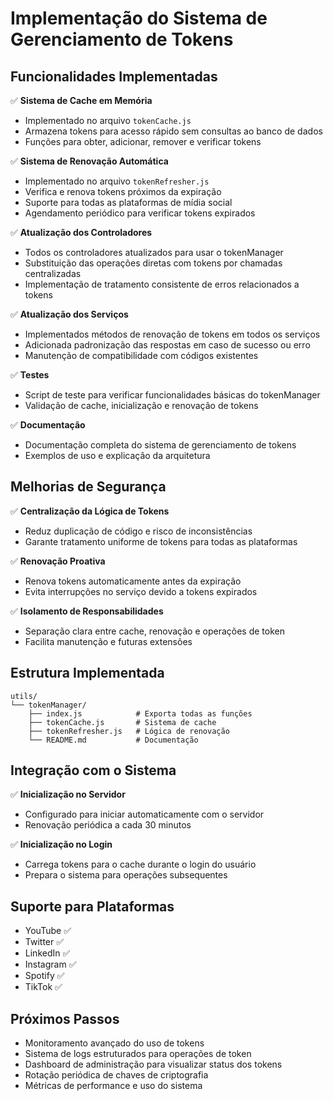 # Implementação do Sistema de Gerenciamento de Tokens

## Funcionalidades Implementadas

✅ **Sistema de Cache em Memória**
- Implementado no arquivo `tokenCache.js`
- Armazena tokens para acesso rápido sem consultas ao banco de dados
- Funções para obter, adicionar, remover e verificar tokens

✅ **Sistema de Renovação Automática**
- Implementado no arquivo `tokenRefresher.js`
- Verifica e renova tokens próximos da expiração
- Suporte para todas as plataformas de mídia social
- Agendamento periódico para verificar tokens expirados

✅ **Atualização dos Controladores**
- Todos os controladores atualizados para usar o tokenManager
- Substituição das operações diretas com tokens por chamadas centralizadas
- Implementação de tratamento consistente de erros relacionados a tokens

✅ **Atualização dos Serviços**
- Implementados métodos de renovação de tokens em todos os serviços
- Adicionada padronização das respostas em caso de sucesso ou erro
- Manutenção de compatibilidade com códigos existentes

✅ **Testes**
- Script de teste para verificar funcionalidades básicas do tokenManager
- Validação de cache, inicialização e renovação de tokens

✅ **Documentação**
- Documentação completa do sistema de gerenciamento de tokens
- Exemplos de uso e explicação da arquitetura

## Melhorias de Segurança

✅ **Centralização da Lógica de Tokens**
- Reduz duplicação de código e risco de inconsistências
- Garante tratamento uniforme de tokens para todas as plataformas

✅ **Renovação Proativa**
- Renova tokens automaticamente antes da expiração
- Evita interrupções no serviço devido a tokens expirados

✅ **Isolamento de Responsabilidades**
- Separação clara entre cache, renovação e operações de token
- Facilita manutenção e futuras extensões

## Estrutura Implementada

```
utils/
└── tokenManager/
    ├── index.js            # Exporta todas as funções
    ├── tokenCache.js       # Sistema de cache
    ├── tokenRefresher.js   # Lógica de renovação
    └── README.md           # Documentação
```

## Integração com o Sistema

✅ **Inicialização no Servidor**
- Configurado para iniciar automaticamente com o servidor
- Renovação periódica a cada 30 minutos

✅ **Inicialização no Login**
- Carrega tokens para o cache durante o login do usuário
- Prepara o sistema para operações subsequentes

## Suporte para Plataformas

- YouTube ✅
- Twitter ✅ 
- LinkedIn ✅
- Instagram ✅
- Spotify ✅
- TikTok ✅

## Próximos Passos

- Monitoramento avançado do uso de tokens
- Sistema de logs estruturados para operações de token
- Dashboard de administração para visualizar status dos tokens
- Rotação periódica de chaves de criptografia
- Métricas de performance e uso do sistema